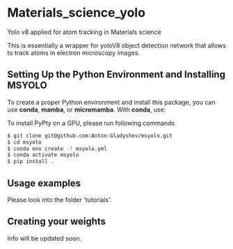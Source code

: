 # Materials_science_yolo
Yolo v8 applied for atom tracking in Materials science

This is essentially a wrapper for yoloV8 object detection network that allows to track atoms in electron microscopy images.


## Setting Up the Python Environment and Installing MSYOLO

To create a proper Python environment and install this package, you can use **conda**, **mamba**, or **micromamba**. With **conda**, use:

To install PyPty on a GPU, please run following commands
```bash
$ git clone git@github.com:Anton-Gladyshev/msyolo.git
$ cd msyolo
$ conda env create -f msyolo.yml
$ conda activate msyolo
$ pip install .
```



## Usage examples

Please look into the folder 'tutorials'.

## Creating your weights

Info will be updated soon.


